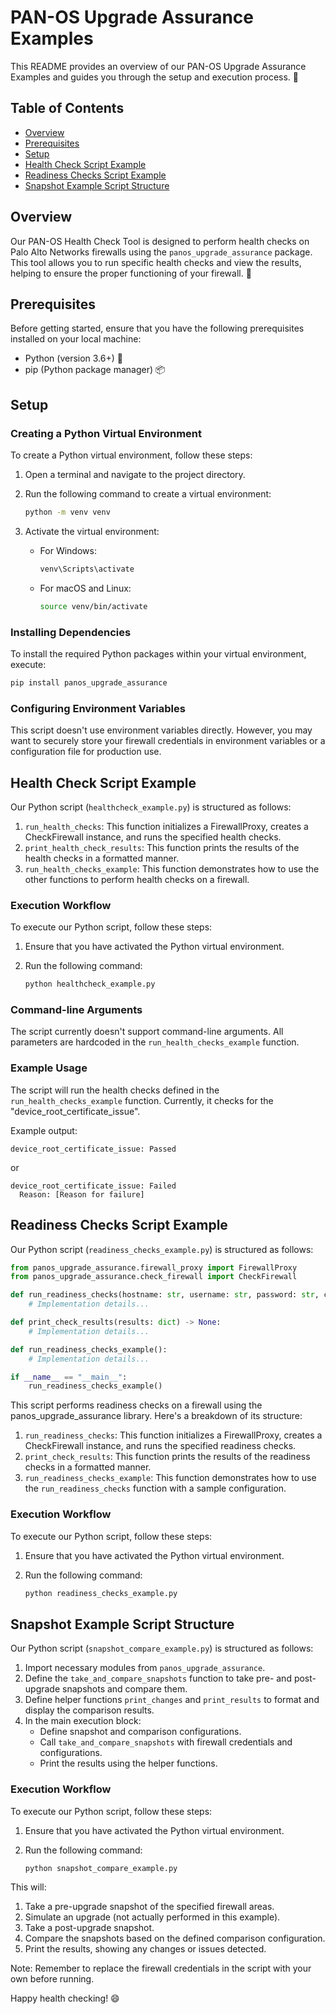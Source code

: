 # PAN-OS Upgrade Assurance Examples

This README provides an overview of our PAN-OS Upgrade Assurance Examples and guides you through the setup and execution process. 🚀

## Table of Contents

- [Overview](#overview)
- [Prerequisites](#prerequisites)
- [Setup](#setup)
- [Health Check Script Example](#health-check-script-example)
- [Readiness Checks Script Example](#readiness-checks-script-example)
- [Snapshot Example Script Structure](#snapshot-example-script-structure)

## Overview

Our PAN-OS Health Check Tool is designed to perform health checks on Palo Alto Networks firewalls using the `panos_upgrade_assurance` package. This tool allows you to run specific health checks and view the results, helping to ensure the proper functioning of your firewall. 🎯

## Prerequisites

Before getting started, ensure that you have the following prerequisites installed on your local machine:

- Python (version 3.6+) 🐍
- pip (Python package manager) 📦

## Setup

### Creating a Python Virtual Environment

To create a Python virtual environment, follow these steps:

1. Open a terminal and navigate to the project directory.
2. Run the following command to create a virtual environment:

    ```bash
    python -m venv venv
    ```

3. Activate the virtual environment:

    - For Windows:

        ```bash
        venv\Scripts\activate
        ```

    - For macOS and Linux:

        ```bash
        source venv/bin/activate
        ```

### Installing Dependencies

To install the required Python packages within your virtual environment, execute:

```bash
pip install panos_upgrade_assurance
```

### Configuring Environment Variables

This script doesn't use environment variables directly. However, you may want to securely store your firewall credentials in environment variables or a configuration file for production use.

## Health Check Script Example

Our Python script (`healthcheck_example.py`) is structured as follows:

1. `run_health_checks`: This function initializes a FirewallProxy, creates a CheckFirewall instance, and runs the specified health checks.
2. `print_health_check_results`: This function prints the results of the health checks in a formatted manner.
3. `run_health_checks_example`: This function demonstrates how to use the other functions to perform health checks on a firewall.

### Execution Workflow

To execute our Python script, follow these steps:

1. Ensure that you have activated the Python virtual environment.
2. Run the following command:

    ```bash
    python healthcheck_example.py
    ```

### Command-line Arguments

The script currently doesn't support command-line arguments. All parameters are hardcoded in the `run_health_checks_example` function.

### Example Usage

The script will run the health checks defined in the `run_health_checks_example` function. Currently, it checks for the "device_root_certificate_issue".

Example output:

```
device_root_certificate_issue: Passed
```

or

```
device_root_certificate_issue: Failed
  Reason: [Reason for failure]
```

## Readiness Checks Script Example

Our Python script (`readiness_checks_example.py`) is structured as follows:

```python
from panos_upgrade_assurance.firewall_proxy import FirewallProxy
from panos_upgrade_assurance.check_firewall import CheckFirewall

def run_readiness_checks(hostname: str, username: str, password: str, checks_configuration: list) -> dict:
    # Implementation details...

def print_check_results(results: dict) -> None:
    # Implementation details...

def run_readiness_checks_example():
    # Implementation details...

if __name__ == "__main__":
    run_readiness_checks_example()
```

This script performs readiness checks on a firewall using the panos_upgrade_assurance library. Here's a breakdown of its structure:

1. `run_readiness_checks`: This function initializes a FirewallProxy, creates a CheckFirewall instance, and runs the specified readiness checks.
2. `print_check_results`: This function prints the results of the readiness checks in a formatted manner.
3. `run_readiness_checks_example`: This function demonstrates how to use the `run_readiness_checks` function with a sample configuration.

### Execution Workflow

To execute our Python script, follow these steps:

1. Ensure that you have activated the Python virtual environment.
2. Run the following command:

    ```bash
    python readiness_checks_example.py
    ```

## Snapshot Example Script Structure

Our Python script (`snapshot_compare_example.py`) is structured as follows:

1. Import necessary modules from `panos_upgrade_assurance`.
2. Define the `take_and_compare_snapshots` function to take pre- and post-upgrade snapshots and compare them.
3. Define helper functions `print_changes` and `print_results` to format and display the comparison results.
4. In the main execution block:
    - Define snapshot and comparison configurations.
    - Call `take_and_compare_snapshots` with firewall credentials and configurations.
    - Print the results using the helper functions.

### Execution Workflow

To execute our Python script, follow these steps:

1. Ensure that you have activated the Python virtual environment.
2. Run the following command:

    ```bash
    python snapshot_compare_example.py
    ```

This will:
1. Take a pre-upgrade snapshot of the specified firewall areas.
2. Simulate an upgrade (not actually performed in this example).
3. Take a post-upgrade snapshot.
4. Compare the snapshots based on the defined comparison configuration.
5. Print the results, showing any changes or issues detected.

Note: Remember to replace the firewall credentials in the script with your own before running.

Happy health checking! 😄